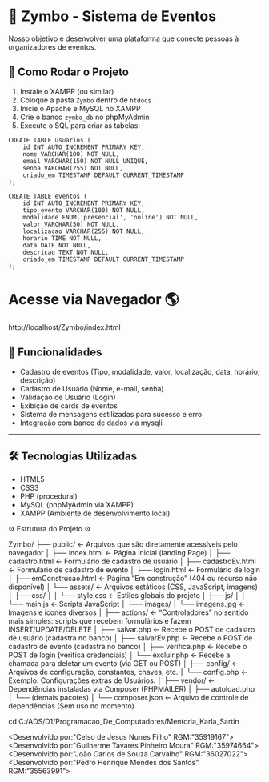 # 🎉 Zymbo - Sistema de Eventos

Nosso objetivo é desenvolver uma plataforma que conecte pessoas à organizadores de eventos.


## 🧪 Como Rodar o Projeto

1. Instale o XAMPP (ou similar)
2. Coloque a pasta `Zymbo` dentro de `htdocs`
3. Inicie o Apache e MySQL no XAMPP
4. Crie o banco `zymbo_db` no phpMyAdmin
5. Execute o SQL para criar as tabelas:

```
CREATE TABLE usuarios (
    id INT AUTO_INCREMENT PRIMARY KEY,
    nome VARCHAR(100) NOT NULL,
    email VARCHAR(150) NOT NULL UNIQUE,
    senha VARCHAR(255) NOT NULL,
    criado_em TIMESTAMP DEFAULT CURRENT_TIMESTAMP
);

CREATE TABLE eventos (
    id INT AUTO_INCREMENT PRIMARY KEY,
    tipo_evento VARCHAR(100) NOT NULL,
    modalidade ENUM('presencial', 'online') NOT NULL,
    valor VARCHAR(50) NOT NULL,
    localizacao VARCHAR(255) NOT NULL,
    horario TIME NOT NULL,
    data DATE NOT NULL,
    descricao TEXT NOT NULL,
    criado_em TIMESTAMP DEFAULT CURRENT_TIMESTAMP
);
```
# Acesse via Navegador 🌎
http://localhost/Zymbo/index.html



## 🚀 Funcionalidades

- Cadastro de eventos (Tipo, modalidade, valor, localização, data, horário, descrição)
- Cadastro de Usuário (Nome, e-mail, senha)
- Validação de Usuário (Login)
- Exibição de cards de eventos
- Sistema de mensagens estilizadas para sucesso e erro
- Integração com banco de dados via mysqli

---

## 🛠️ Tecnologias Utilizadas

- HTML5
- CSS3
- PHP (procedural)
- MySQL (phpMyAdmin via XAMPP)
- XAMPP (Ambiente de desenvolvimento local)


⚙️  Estrutura do Projeto  ⚙️

Zymbo/
├── public/                     ← Arquivos que são diretamente acessíveis pelo navegador
│   ├── index.html              ← Página inicial (landing Page)
│   ├── cadastro.html           ← Formulário de cadastro de usuário
│   ├── cadastroEv.html         ← Formulário de cadastro de evento
│   ├── login.html              ← Formulário de login
│   ├── emConstrucao.html       ← Página “Em construção” (404 ou recurso não disponível)
│   └── assets/                 ← Arquivos estáticos (CSS, JavaScript, imagens)
│       ├── css/
│       │   └── style.css       ← Estilos globais do projeto
│       ├── js/
│       │   └── main.js         ← Scripts JavaScript
│       └── images/
│           └── imagens.jpg     ← Imagens e icones diversos
│
├── actions/                    ← “Controladores” no sentido mais simples: scripts que recebem formulários e fazem INSERT/UPDATE/DELETE
│   ├── salvar.php              ← Recebe o POST de cadastro de usuário (cadastra no banco)
│   ├── salvarEv.php            ← Recebe o POST de cadastro de evento (cadastra no banco)
│   ├── verifica.php            ← Recebe o POST de login (verifica credenciais)
│   └── excluir.php             ← Recebe a chamada para deletar um evento (via GET ou POST)
│
├── config/                     ← Arquivos de configuração, constantes, chaves, etc.
│   └── config.php              ← Exemplo: Configurações extras de Usuários.
│
├── vendor/                     ← Dependências instaladas via Composer (PHPMAILER)
│   ├── autoload.php
│   └── (demais pacotes)
│
└── composer.json               ← Arquivo de controle de dependências (Sem uso no momento)



cd C:/ADS/D1/Programacao_De_Computadores/Mentoria_Karla_Sartin

<Desenvolvido por:"Celso de Jesus Nunes Filho" RGM:"35919167">
<Desenvolvido por:"Guilherme Tavares Pinheiro Moura" RGM:"35974664">
<Desenvolvido por:"João Carlos de Souza Carvalho" RGM:"36027022">
<Desenvolvido por:"Pedro Henrique Mendes dos Santos" RGM:"35563991">
</UDF>
